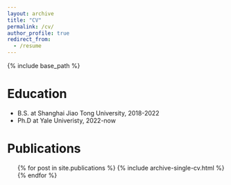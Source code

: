```yaml
---
layout: archive
title: "CV"
permalink: /cv/
author_profile: true
redirect_from:
  - /resume
---
```


{% include base_path %}

Education
======
* B.S. at Shanghai Jiao Tong University, 2018-2022
* Ph.D at Yale Univeristy, 2022-now 


Publications
======
  <ul>{% for post in site.publications %}
    {% include archive-single-cv.html %}
  {% endfor %}</ul>
  

